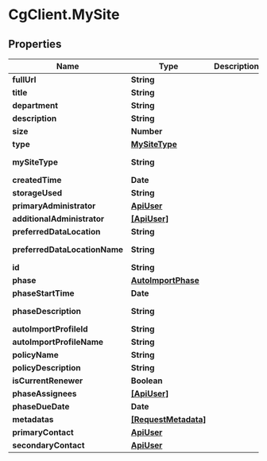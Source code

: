 # CgClient.MySite

## Properties

Name | Type | Description | Notes
------------ | ------------- | ------------- | -------------
**fullUrl** | **String** |  | [optional] 
**title** | **String** |  | [optional] 
**department** | **String** |  | [optional] 
**description** | **String** |  | [optional] 
**size** | **Number** |  | [optional] 
**type** | [**MySiteType**](MySiteType.md) |  | [optional] 
**mySiteType** | **String** |  | [optional] [readonly] 
**createdTime** | **Date** |  | [optional] 
**storageUsed** | **String** |  | [optional] 
**primaryAdministrator** | [**ApiUser**](ApiUser.md) |  | [optional] 
**additionalAdministrator** | [**[ApiUser]**](ApiUser.md) |  | [optional] 
**preferredDataLocation** | **String** |  | [optional] 
**preferredDataLocationName** | **String** |  | [optional] [readonly] 
**id** | **String** |  | [optional] 
**phase** | [**AutoImportPhase**](AutoImportPhase.md) |  | [optional] 
**phaseStartTime** | **Date** |  | [optional] 
**phaseDescription** | **String** |  | [optional] [readonly] 
**autoImportProfileId** | **String** |  | [optional] 
**autoImportProfileName** | **String** |  | [optional] 
**policyName** | **String** |  | [optional] 
**policyDescription** | **String** |  | [optional] 
**isCurrentRenewer** | **Boolean** |  | [optional] 
**phaseAssignees** | [**[ApiUser]**](ApiUser.md) |  | [optional] 
**phaseDueDate** | **Date** |  | [optional] 
**metadatas** | [**[RequestMetadata]**](RequestMetadata.md) |  | [optional] 
**primaryContact** | [**ApiUser**](ApiUser.md) |  | [optional] 
**secondaryContact** | [**ApiUser**](ApiUser.md) |  | [optional] 


